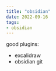```yaml
---
title: "obsidian"
date: 2022-09-16
tags:
- obsidian
---
```



good plugins:

- excalidraw
- obsidian git

